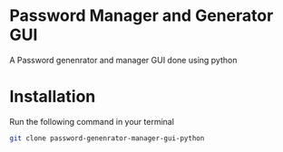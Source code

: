 # Password Manager and Generator GUI

A Password genenrator and manager GUI done using python

# Installation

Run the following command in your terminal

```bash
git clone password-genenrator-manager-gui-python
```
